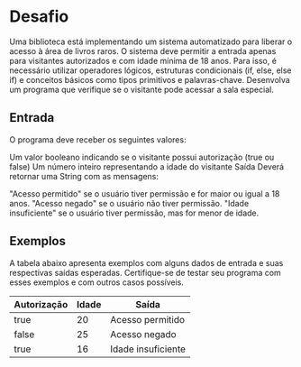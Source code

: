 # Desafio
Uma biblioteca está implementando um sistema automatizado para liberar o acesso à área de livros raros. O sistema deve permitir a entrada apenas para visitantes autorizados e com idade mínima de 18 anos. Para isso, é necessário utilizar operadores lógicos, estruturas condicionais (if, else, else if) e conceitos básicos como tipos primitivos e palavras-chave. Desenvolva um programa que verifique se o visitante pode acessar a sala especial.

## Entrada
O programa deve receber os seguintes valores:

Um valor booleano indicando se o visitante possui autorização (true ou false)
Um número inteiro representando a idade do visitante
Saída
Deverá retornar uma String com as mensagens:

"Acesso permitido" se o usuário tiver permissão e for maior ou igual a 18 anos.
"Acesso negado" se o usuário não tiver permissão.
"Idade insuficiente" se o usuário tiver permissão, mas for menor de idade.

## Exemplos
A tabela abaixo apresenta exemplos com alguns dados de entrada e suas respectivas saídas esperadas. Certifique-se de testar seu programa com esses exemplos e com outros casos possíveis.

| Autorização | Idade | Saída              |
|-------------|-------|--------------------|
| true        | 20    | Acesso permitido   |
| false       | 25    | Acesso negado      |
| true        | 16    | Idade insuficiente |
